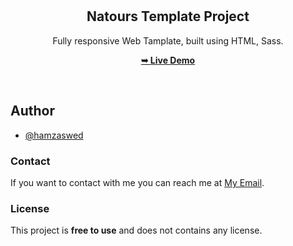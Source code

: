 <div align="center">

  <br />
  <br />

  <h2 align="center">Natours Template Project</h2>

  Fully responsive Web Tamplate, built using HTML, Sass.

  <a href="https://hamzaswed.github.io/natours-template/"><strong>➥ Live Demo</strong></a>

</div>

<br />

## Author

- [@hamzaswed](https://github.com/hamzaswed)


### Contact

If you want to contact with me you can reach me at [My Email](hamzaswed66@gmail.com).

### License

This project is **free to use** and does not contains any license.
